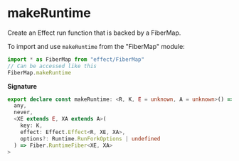 # makeRuntime

Create an Effect run function that is backed by a FiberMap.

To import and use `makeRuntime` from the "FiberMap" module:

```ts
import * as FiberMap from "effect/FiberMap"
// Can be accessed like this
FiberMap.makeRuntime
```

**Signature**

```ts
export declare const makeRuntime: <R, K, E = unknown, A = unknown>() => Effect.Effect<
  any,
  never,
  <XE extends E, XA extends A>(
    key: K,
    effect: Effect.Effect<R, XE, XA>,
    options?: Runtime.RunForkOptions | undefined
  ) => Fiber.RuntimeFiber<XE, XA>
>
```
